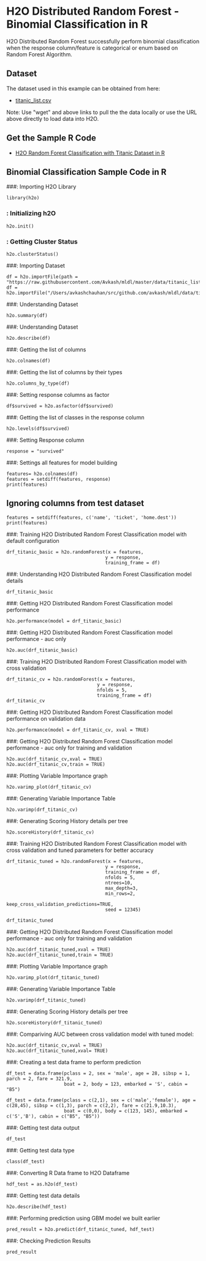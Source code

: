 # H2O Distributed Random Forest - Binomial Classification in R # 

H2O Distributed Random Forest successfully perform binomial classification when the response column/feature is categorical or enum based on Random Forest Algorithm. 

## Dataset ##
The dataset used in this example can be obtained from here:
 - [titanic_list.csv](https://raw.githubusercontent.com/Avkash/mldl/master/data/titanic_list.csv)

Note: Use "wget" and above links to pull the the data locally or use the URL above directly to load data into H2O.
  
## Get the Sample R Code ##
  - [H2O Random Forest Classification with Titanic Dataset in R](https://github.com/Avkash/mldl/blob/master/code/R/H2O_DRF_classification_titanic.R)
  
## Binomial Classification Sample Code in R ##


###: Importing H2O Library
```
library(h2o)
```
### : Initializing h2O
```
h2o.init()
```


### : Getting Cluster Status
```
h2o.clusterStatus()
```

###: Importing Dataset
```
df = h2o.importFile(path = "https://raw.githubusercontent.com/Avkash/mldl/master/data/titanic_list.csv")
df = h2o.importFile("/Users/avkashchauhan/src/github.com/avkash/mldl/data/titanic_list.csv")
```

###: Understanding Dataset
```
h2o.summary(df)
```

###: Understanding Dataset
```
h2o.describe(df)
```

###: Getting the list of columns
```
h2o.colnames(df)
```

###: Getting the list of columns by their types
```
h2o.columns_by_type(df)
```

###: Setting response columns as factor
```
df$survived = h2o.asfactor(df$survived)
```

###: Getting the list of classes in the response column
```
h2o.levels(df$survived)
```

###: Setting Response column
```
response = "survived"
```

###: Settings all features for model building
```
features= h2o.colnames(df)
features = setdiff(features, response)
print(features)
```

## Ignoring columns from test dataset
```
features = setdiff(features, c('name', 'ticket', 'home.dest'))
print(features)
```


###: Training H2O Distributed Random Forest Classification model with default configuration
```
drf_titanic_basic = h2o.randomForest(x = features,
                                    y = response,
                                    training_frame = df)
```

###: Understanding H2O Distributed Random Forest Classification model details
```
drf_titanic_basic
```

###: Getting H2O Distributed Random Forest Classification model performance
```
h2o.performance(model = drf_titanic_basic)
```

###: Getting H2O Distributed Random Forest Classification model performance - auc only
```
h2o.auc(drf_titanic_basic)
```


###: Training H2O Distributed Random Forest Classification model with cross validation
```
drf_titanic_cv = h2o.randomForest(x = features,
                                 y = response,
                                 nfolds = 5,
                                 training_frame = df)
drf_titanic_cv
```

###: Getting H2O Distributed Random Forest Classification model performance on validation data
```
h2o.performance(model = drf_titanic_cv, xval = TRUE)
```

###: Getting H2O Distributed Random Forest Classification model performance - auc only for training and validation
```
h2o.auc(drf_titanic_cv,xval = TRUE)
h2o.auc(drf_titanic_cv,train = TRUE)
```


###: Plotting Variable Importance graph
```
h2o.varimp_plot(drf_titanic_cv)
```

###: Generating Variable Importance Table
```
h2o.varimp(drf_titanic_cv)
```

###: Generating Scoring History details per tree
```
h2o.scoreHistory(drf_titanic_cv)
```

###: Training H2O Distributed Random Forest Classification model with cross validation and tuned parameters for better 
accuracy
```
drf_titanic_tuned = h2o.randomForest(x = features,
                                    y = response,
                                    training_frame = df,
                                    nfolds = 5,
                                    ntrees=10,
                                    max_depth=3,
                                    min_rows=2,
                                    keep_cross_validation_predictions=TRUE,
                                    seed = 12345)

drf_titanic_tuned
```

###: Getting H2O Distributed Random Forest Classification model performance - auc only for training and validation
```
h2o.auc(drf_titanic_tuned,xval = TRUE)
h2o.auc(drf_titanic_tuned,train = TRUE)
```

###: Plotting Variable Importance graph
```
h2o.varimp_plot(drf_titanic_tuned)
```

###: Generating Variable Importance Table
```
h2o.varimp(drf_titanic_tuned)
```

###: Generating Scoring History details per tree
```
h2o.scoreHistory(drf_titanic_tuned)
```


###: Compariving AUC between cross validation model with tuned model:
```
h2o.auc(drf_titanic_cv,xval = TRUE)
h2o.auc(drf_titanic_tuned,xval= TRUE)
```


###: Creating a test data frame to perform prediction
```
df_test = data.frame(pclass = 2, sex = 'male', age = 28, sibsp = 1, parch = 2, fare = 321.9, 
                     boat = 2, body = 123, embarked = 'S', cabin = "B5")

df_test = data.frame(pclass = c(2,1), sex = c('male','female'), age = c(28,45), sibsp = c(1,3), parch = c(2,2), fare = c(21.9,10.3), 
                     boat = c(0,0), body = c(123, 145), embarked = c('S','B'), cabin = c("B5", "B5"))

```

###: Getting test data output
```
df_test
```

###: Getting test data type
```
class(df_test)
```

###: Converting R Data frame to H2O Dataframe
```
hdf_test = as.h2o(df_test)
```

###: Getting test data details
```
h2o.describe(hdf_test)
```

###: Performing prediction using GBM model we built earlier
```
pred_result = h2o.predict(drf_titanic_tuned, hdf_test)
```

###: Checking Prediction Results
```
pred_result
```
